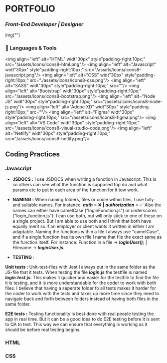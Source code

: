# PORTFOLIO


### ***Front-End Developer | Designer***

img("")






### 🧰 Languages & Tools

<img align="left" alt="HTML" widt"30px" style"padding-right:10px;" src="/assets/icons/icons8-html.png"/>
<img align="left" alt="Javascript" widt"30px" style"padding-right:10px;" src="/assets/icons/icons8-javascript.png"/>
<img align="left" alt="CSS" widt"30px" style"padding-right:10px;" src="./assets/icons/icons8-css.png"/>
<img align="left" alt="SASS" widt"30px" style"padding-right:10px;" src=""/>
<img align="left" alt="Bootstrap" widt"30px" style"padding-right:10px;" src="/assets/icons/icons8-bootstrap.png"/>
<img align="left" alt="Node JS" widt"30px" style"padding-right:10px;" src="/assets/icons/icons8-node-js.png"/>
<img align="left" alt="Adobe XD" widt"30px" style"padding-right:10px;" src=""/>
<img align="left" alt="Figma" widt"30px" style"padding-right:10px;" src="/assets/icons/icons8-figma.png"/>
<img align="left" alt="VS Code" widt"30px" style"padding-right:10px;" src="/assets/icons/icons8-visual-studio-code.png"/>
<img align="left" alt="Netlify" widt"30px" style"padding-right:10px;" src="/assets/icons/icons8-netlify.png"/>







## Coding Practices

### Javascript

- **JSDOCS** **:**
I use JSDOCS when writing a function in Javascript. This is so others can see what the function is supposed top do and what params etc to put in each area of the function for it tow work.



- **NAMING** **:**
When naming folders, files or codie within files, I use fully and suitable names. 
  For instance: ***auth*** = ❌ **|** ***authorization*** = ✅
Also the names can either have camelCase ("loginFunction.js") or underscores ("login_function.js"). I can use both, but will only stick to one of these on a single project. But I am able to use both and I think that both have equally merit so if an employer or client wants it written in either I am adaptable. Naming the functions within a file I always use "camelCase", and if a single function has its own file I name that file the exact same as the function itself. For instance: Function in a file -> ***loginUser();*** | Filename -> ***loginUser.js***.



- **TESTING** :

**Unit tests :** Unit-test-files with Jest I always put in the same folder as the JS-file that it tests. When testing the file ***login.js*** the testfile is named ***login.test.js***. This makes it quicker and easier for the testfile to find the file it is testing, and it is more understandable for the coder to work with both files. I believe that having a seperate folder fo all tests makes it harder for the coder to work with the tests and takes up more time since they need to navigate back and forth between folders instead of having both files in the same folder.

**E2E tests :** Testing functionality is best done with real people testing the app in real time. But it can be a good idea to do E2E testing before it is sent to QA to test. This way we can ensure that everything is working as it should be before real testing begins.




### HTML



### CSS

